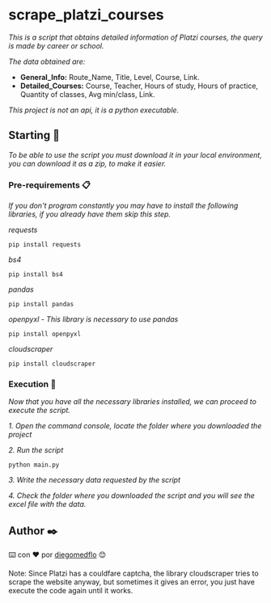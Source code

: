 # scrape_platzi_courses
_This is a script that obtains detailed information of Platzi courses, the query is made by career or school._

_The data obtained are:_
* **General_Info:** Route_Name, Title, Level, Course, Link.
* **Detailed_Courses:** Course, Teacher, Hours of study, Hours of practice, Quantity of classes, Avg min/class, Link.

_This project is not an api, it is a python executable._

## Starting 🚀
_To be able to use the script you must download it in your local environment, you can download it as a zip, to make it easier._

### Pre-requirements 📋
_If you don't program constantly you may have to install the following libraries, if you already have them skip this step._

_requests_
```
pip install requests
```
_bs4_
```
pip install bs4
```
_pandas_
```
pip install pandas
```
_openpyxl - This library is necessary to use pandas_
```
pip install openpyxl
```
_cloudscraper_
```
pip install cloudscraper
```


### Execution 🔧
_Now that you have all the necessary libraries installed, we can proceed to execute the script._

_1. Open the command console, locate the folder where you downloaded the project_

_2. Run the script_

```
python main.py
```

_3. Write the necessary data requested by the script_

_4. Check the folder where you downloaded the script and you will see the excel file with the data._

## Author ✒️

⌨️ con ❤️ por [diegomedflo](https://github.com/diegomedflo) 😊

Note: Since Platzi has a couldfare captcha, the library cloudscraper tries to scrape the website anyway, but sometimes it gives an error, you just have execute the code again until it works.

